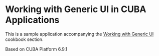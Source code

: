 # Working with Generic UI in CUBA Applications

This is a sample application accompanying the [Working with Generic UI](https://doc.cuba-platform.com/manual-latest/ui_recipes.html) cookbook section.

Based on CUBA Platform 6.9.1
